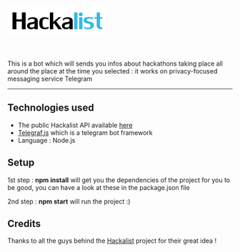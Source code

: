 # <img src="https://raw.githubusercontent.com/Hackalist/Hackalist.github.io/master/images/logo.png">


<br />

<p>
This is a bot which will sends you infos about hackathons taking place all around the place at the time you selected : it works on privacy-focused messaging service Telegram
</p>

---

## Technologies used

* The public Hackalist API available <a href="https://github.com/Hackalist/Hackalist.github.io/tree/master/api/1.0">here</a>
* <a href="https://telegraf.js.org/#/">Telegraf.js</a> which is a telegram bot framework
* Language : Node.js

## Setup

1st step : <strong>npm install</strong> will get you the dependencies of the project for you to be good, you can have a look at these in the package.json file

2nd step : <strong>npm start</strong> will run the project :)


## Credits

Thanks to all the guys behind the <a target="_blank" href="https://github.com/Hackalist" rel="noopener noreferrer">Hackalist</a> project for their great idea !